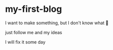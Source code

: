 # my-first-blog

I want to make something, but I don't know what 🤔

just follow me and my ideas

I will fix it some day
